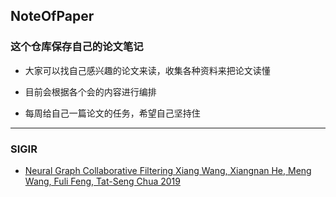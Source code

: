 
## NoteOfPaper


### 这个仓库保存自己的论文笔记


- 大家可以找自己感兴趣的论文来读，收集各种资料来把论文读懂

- 目前会根据各个会的内容进行编排

- 每周给自己一篇论文的任务，希望自己坚持住


---

### SIGIR

- [Neural Graph Collaborative Filtering Xiang Wang, Xiangnan He, Meng Wang, Fuli Feng, Tat-Seng Chua 2019](https://arxiv.org/abs/1905.08108?context=cs.IR)




